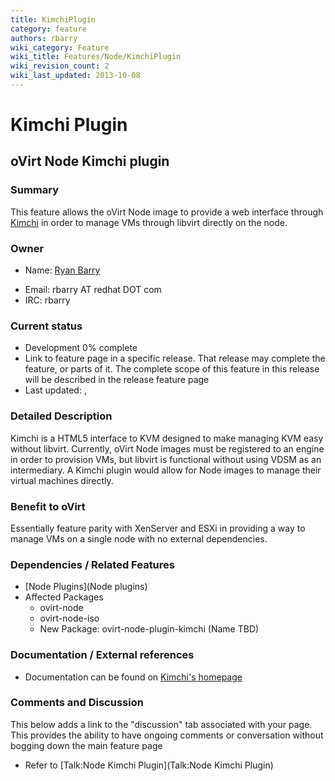 ```yaml
---
title: KimchiPlugin
category: feature
authors: rbarry
wiki_category: Feature
wiki_title: Features/Node/KimchiPlugin
wiki_revision_count: 2
wiki_last_updated: 2013-10-08
---
```


# Kimchi Plugin

## oVirt Node Kimchi plugin

### Summary

This feature allows the oVirt Node image to provide a web interface through [Kimchi](https://github.com/kimchi-project/kimchi) in order to manage VMs through libvirt directly on the node.

### Owner

*   Name: [ Ryan Barry](User:rbarry)

<!-- -->

*   Email: rbarry AT redhat DOT com
*   IRC: rbarry

### Current status

*   Development 0% complete
*   Link to feature page in a specific release. That release may complete the feature, or parts of it. The complete scope of this feature in this release will be described in the release feature page
*   Last updated: ,

### Detailed Description

Kimchi is a HTML5 interface to KVM designed to make managing KVM easy without libvirt. Currently, oVirt Node images must be registered to an engine in order to provision VMs, but libvirt is functional without using VDSM as an intermediary. A Kimchi plugin would allow for Node images to manage their virtual machines directly.

### Benefit to oVirt

Essentially feature parity with XenServer and ESXi in providing a way to manage VMs on a single node with no external dependencies.

### Dependencies / Related Features

*   [Node Plugins](Node plugins)
*   Affected Packages
    -   ovirt-node
    -   ovirt-node-iso
    -   New Package: ovirt-node-plugin-kimchi (Name TBD)

### Documentation / External references

*   Documentation can be found on [Kimchi's homepage](https://github.com/kimchi-project/kimchi)

### Comments and Discussion

This below adds a link to the "discussion" tab associated with your page. This provides the ability to have ongoing comments or conversation without bogging down the main feature page

*   Refer to [Talk:Node Kimchi Plugin](Talk:Node Kimchi Plugin)

